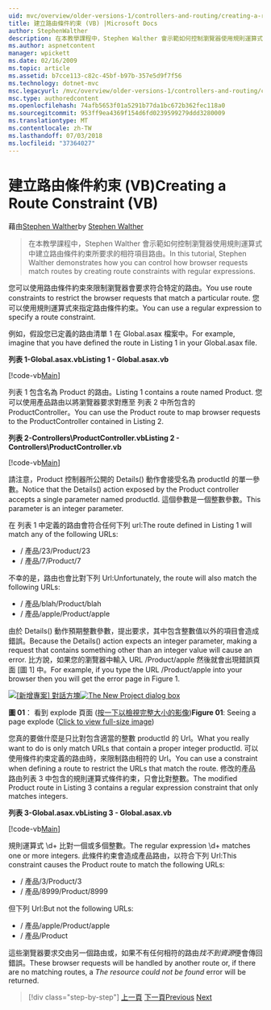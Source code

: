 ```yaml
---
uid: mvc/overview/older-versions-1/controllers-and-routing/creating-a-route-constraint-vb
title: 建立路由條件約束 (VB) |Microsoft Docs
author: StephenWalther
description: 在本教學課程中，Stephen Walther 會示範如何控制瀏覽器使用規則運算式中建立路由條件約束所要求的相符項目路由。
ms.author: aspnetcontent
manager: wpickett
ms.date: 02/16/2009
ms.topic: article
ms.assetid: b7cce113-c82c-45bf-b97b-357e5d9f7f56
ms.technology: dotnet-mvc
msc.legacyurl: /mvc/overview/older-versions-1/controllers-and-routing/creating-a-route-constraint-vb
msc.type: authoredcontent
ms.openlocfilehash: 74afb5653f01a5291b77da1bc672b362fec118a0
ms.sourcegitcommit: 953ff9ea4369f154d6fd0239599279ddd3280009
ms.translationtype: MT
ms.contentlocale: zh-TW
ms.lasthandoff: 07/03/2018
ms.locfileid: "37364027"
---
```

<a name="creating-a-route-constraint-vb"></a><span data-ttu-id="69f0e-103">建立路由條件約束 (VB)</span><span class="sxs-lookup"><span data-stu-id="69f0e-103">Creating a Route Constraint (VB)</span></span>
====================
<span data-ttu-id="69f0e-104">藉由[Stephen Walther](https://github.com/StephenWalther)</span><span class="sxs-lookup"><span data-stu-id="69f0e-104">by [Stephen Walther](https://github.com/StephenWalther)</span></span>

> <span data-ttu-id="69f0e-105">在本教學課程中，Stephen Walther 會示範如何控制瀏覽器使用規則運算式中建立路由條件約束所要求的相符項目路由。</span><span class="sxs-lookup"><span data-stu-id="69f0e-105">In this tutorial, Stephen Walther demonstrates how you can control how browser requests match routes by creating route constraints with regular expressions.</span></span>


<span data-ttu-id="69f0e-106">您可以使用路由條件約束來限制瀏覽器會要求符合特定的路由。</span><span class="sxs-lookup"><span data-stu-id="69f0e-106">You use route constraints to restrict the browser requests that match a particular route.</span></span> <span data-ttu-id="69f0e-107">您可以使用規則運算式來指定路由條件約束。</span><span class="sxs-lookup"><span data-stu-id="69f0e-107">You can use a regular expression to specify a route constraint.</span></span>

<span data-ttu-id="69f0e-108">例如，假設您已定義的路由清單 1 在 Global.asax 檔案中。</span><span class="sxs-lookup"><span data-stu-id="69f0e-108">For example, imagine that you have defined the route in Listing 1 in your Global.asax file.</span></span>

<span data-ttu-id="69f0e-109">**列表 1-Global.asax.vb**</span><span class="sxs-lookup"><span data-stu-id="69f0e-109">**Listing 1 - Global.asax.vb**</span></span>

[!code-vb[Main](creating-a-route-constraint-vb/samples/sample1.vb)]

<span data-ttu-id="69f0e-110">列表 1 包含名為 Product 的路由。</span><span class="sxs-lookup"><span data-stu-id="69f0e-110">Listing 1 contains a route named Product.</span></span> <span data-ttu-id="69f0e-111">您可以使用產品路由以將瀏覽器要求對應至 列表 2 中所包含的 ProductController。</span><span class="sxs-lookup"><span data-stu-id="69f0e-111">You can use the Product route to map browser requests to the ProductController contained in Listing 2.</span></span>

<span data-ttu-id="69f0e-112">**列表 2-Controllers\ProductController.vb**</span><span class="sxs-lookup"><span data-stu-id="69f0e-112">**Listing 2 - Controllers\ProductController.vb**</span></span>

[!code-vb[Main](creating-a-route-constraint-vb/samples/sample2.vb)]

<span data-ttu-id="69f0e-113">請注意，Product 控制器所公開的 Details() 動作會接受名為 productId 的單一參數。</span><span class="sxs-lookup"><span data-stu-id="69f0e-113">Notice that the Details() action exposed by the Product controller accepts a single parameter named productId.</span></span> <span data-ttu-id="69f0e-114">這個參數是一個整數參數。</span><span class="sxs-lookup"><span data-stu-id="69f0e-114">This parameter is an integer parameter.</span></span>

<span data-ttu-id="69f0e-115">在 列表 1 中定義的路由會符合任何下列 url:</span><span class="sxs-lookup"><span data-stu-id="69f0e-115">The route defined in Listing 1 will match any of the following URLs:</span></span>

- <span data-ttu-id="69f0e-116">/ 產品/23</span><span class="sxs-lookup"><span data-stu-id="69f0e-116">/Product/23</span></span>
- <span data-ttu-id="69f0e-117">/ 產品/7</span><span class="sxs-lookup"><span data-stu-id="69f0e-117">/Product/7</span></span>

<span data-ttu-id="69f0e-118">不幸的是，路由也會比對下列 Url:</span><span class="sxs-lookup"><span data-stu-id="69f0e-118">Unfortunately, the route will also match the following URLs:</span></span>

- <span data-ttu-id="69f0e-119">/ 產品/blah</span><span class="sxs-lookup"><span data-stu-id="69f0e-119">/Product/blah</span></span>
- <span data-ttu-id="69f0e-120">/ 產品/apple</span><span class="sxs-lookup"><span data-stu-id="69f0e-120">/Product/apple</span></span>

<span data-ttu-id="69f0e-121">由於 Details() 動作預期整數參數，提出要求，其中包含整數值以外的項目會造成錯誤。</span><span class="sxs-lookup"><span data-stu-id="69f0e-121">Because the Details() action expects an integer parameter, making a request that contains something other than an integer value will cause an error.</span></span> <span data-ttu-id="69f0e-122">比方說，如果您的瀏覽器中輸入 URL /Product/apple 然後就會出現錯誤頁面 [圖 1] 中。</span><span class="sxs-lookup"><span data-stu-id="69f0e-122">For example, if you type the URL /Product/apple into your browser then you will get the error page in Figure 1.</span></span>


<span data-ttu-id="69f0e-123">[![[新增專案] 對話方塊](creating-a-route-constraint-vb/_static/image1.jpg)](creating-a-route-constraint-vb/_static/image1.png)</span><span class="sxs-lookup"><span data-stu-id="69f0e-123">[![The New Project dialog box](creating-a-route-constraint-vb/_static/image1.jpg)](creating-a-route-constraint-vb/_static/image1.png)</span></span>

<span data-ttu-id="69f0e-124">**圖 01**： 看到 explode 頁面 ([按一下以檢視完整大小的影像](creating-a-route-constraint-vb/_static/image2.png))</span><span class="sxs-lookup"><span data-stu-id="69f0e-124">**Figure 01**: Seeing a page explode ([Click to view full-size image](creating-a-route-constraint-vb/_static/image2.png))</span></span>


<span data-ttu-id="69f0e-125">您真的要做什麼是只比對包含適當的整數 productId 的 Url。</span><span class="sxs-lookup"><span data-stu-id="69f0e-125">What you really want to do is only match URLs that contain a proper integer productId.</span></span> <span data-ttu-id="69f0e-126">可以使用條件約束定義的路由時，來限制路由相符的 Url。</span><span class="sxs-lookup"><span data-stu-id="69f0e-126">You can use a constraint when defining a route to restrict the URLs that match the route.</span></span> <span data-ttu-id="69f0e-127">修改的產品路由列表 3 中包含的規則運算式條件約束，只會比對整數。</span><span class="sxs-lookup"><span data-stu-id="69f0e-127">The modified Product route in Listing 3 contains a regular expression constraint that only matches integers.</span></span>

<span data-ttu-id="69f0e-128">**列表 3-Global.asax.vb**</span><span class="sxs-lookup"><span data-stu-id="69f0e-128">**Listing 3 - Global.asax.vb**</span></span>

[!code-vb[Main](creating-a-route-constraint-vb/samples/sample3.vb)]

<span data-ttu-id="69f0e-129">規則運算式 \d+ 比對一個或多個整數。</span><span class="sxs-lookup"><span data-stu-id="69f0e-129">The regular expression \d+ matches one or more integers.</span></span> <span data-ttu-id="69f0e-130">此條件約束會造成產品路由，以符合下列 Url:</span><span class="sxs-lookup"><span data-stu-id="69f0e-130">This constraint causes the Product route to match the following URLs:</span></span>

- <span data-ttu-id="69f0e-131">/ 產品/3</span><span class="sxs-lookup"><span data-stu-id="69f0e-131">/Product/3</span></span>
- <span data-ttu-id="69f0e-132">/ 產品/8999</span><span class="sxs-lookup"><span data-stu-id="69f0e-132">/Product/8999</span></span>

<span data-ttu-id="69f0e-133">但下列 Url:</span><span class="sxs-lookup"><span data-stu-id="69f0e-133">But not the following URLs:</span></span>

- <span data-ttu-id="69f0e-134">/ 產品/apple</span><span class="sxs-lookup"><span data-stu-id="69f0e-134">/Product/apple</span></span>
- <span data-ttu-id="69f0e-135">/ 產品</span><span class="sxs-lookup"><span data-stu-id="69f0e-135">/Product</span></span>

<span data-ttu-id="69f0e-136">這些瀏覽器要求交由另一個路由或，如果不有任何相符的路由*找不到資源*便會傳回錯誤。</span><span class="sxs-lookup"><span data-stu-id="69f0e-136">These browser requests will be handled by another route or, if there are no matching routes, a *The resource could not be found* error will be returned.</span></span>

> [!div class="step-by-step"]
> <span data-ttu-id="69f0e-137">[上一頁](creating-custom-routes-vb.md)
> [下一頁](creating-a-custom-route-constraint-vb.md)</span><span class="sxs-lookup"><span data-stu-id="69f0e-137">[Previous](creating-custom-routes-vb.md)
[Next](creating-a-custom-route-constraint-vb.md)</span></span>
